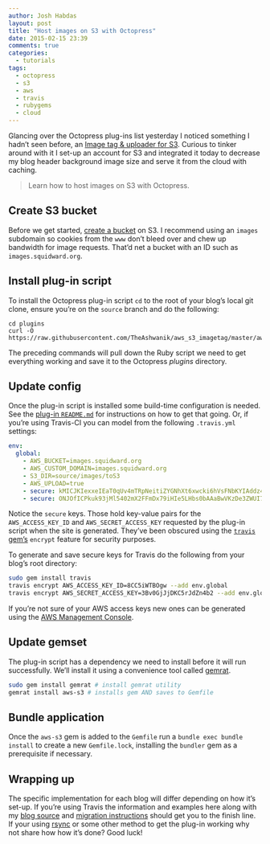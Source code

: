 ```yaml
---
author: Josh Habdas
layout: post
title: "Host images on S3 with Octopress"
date: 2015-02-15 23:39
comments: true
categories:
  - tutorials
tags:
  - octopress
  - s3
  - aws
  - travis
  - rubygems
  - cloud
---
```


Glancing over the Octopress plug-ins list yesterday I noticed something I hadn’t seen before, an [Image tag & uploader for S3](https://github.com/TheAshwanik/aws_s3_imagetag/). Curious to tinker around with it I set-up an account for S3 and integrated it today to decrease my blog header background image size and serve it from the cloud with caching.

> Learn how to host images on S3 with Octopress.

<!-- more -->

## Create S3 bucket

Before we get started, [create a bucket](http://docs.aws.amazon.com/AmazonS3/latest/gsg/CreatingABucket.html) on S3. I recommend using an `images` subdomain so cookies from the `www` don’t bleed over and chew up bandwidth for image requests. That’d net a bucket with an ID such as `images.squidward.org`.

## Install plug-in script

To install the Octopress plug-in script `cd` to the root of your blog’s local git clone, ensure you’re on the `source` branch and do the following:

```
cd plugins
curl -O https://raw.githubusercontent.com/TheAshwanik/aws_s3_imagetag/master/aws_s3_imagetag.rb
```

The preceding commands will pull down the Ruby script we need to get everything working and save it to the Octopress _plugins_ directory.

## Update config

Once the plug-in script is installed some build-time configuration is needed. See the [plug-in `README.md`](https://github.com/TheAshwanik/aws_s3_imagetag/blob/master/README.md) for instructions on how to get that going. Or, if you’re using Travis-CI you can model from the following `.travis.yml` settings:

``` yaml
env:
  global:
    - AWS_BUCKET=images.squidward.org
    - AWS_CUSTOM_DOMAIN=images.squidward.org
    - S3_DIR=source/images/toS3
    - AWS_UPLOAD=true
    - secure: kMICJKIexxeIEaT0qUv4mTRpNeitiZYGNhXt6xwcki6hVsFNbKYIAddz4SHYNQ5VatC1Uat3Bv0GjJjDKC5rJdZn4b2NBRwwWmIzo+BOy6ejvZxrUPBAkqVNWnDD0Ht/q72buJtc6YVVXEdIdw/8CC5iWTBOgwqtcoE7Wsm7EdE=
    - secure: ONJOfICPkuk93jMl5402mX2FFmDx79iHIe5LHbs0bAAaBwVKzDe3ZWUI7JgiS9V21EQ8d3FtRnajRSLD/HMiQexjJbrMReRkohasLp4aoppf0Bd21lJDvZgN8lSYkUguYQTVq8vnE7mqeYmo8sx/X0IcEkXeUWgcr+EMVmX5YIw=
```

Notice the `secure` keys. Those hold key-value pairs for the `AWS_ACCESS_KEY_ID` and `AWS_SECRET_ACCESS_KEY` requested by the plug-in script when the site is generated. They’ve been obscured using the [`travis` gem’s](https://rubygems.org/gems/travis) `encrypt` feature for security purposes.

To generate and save secure keys for Travis do the following from your blog’s root directory:

``` bash
sudo gem install travis
travis encrypt AWS_ACCESS_KEY_ID=8CC5iWTBOgw --add env.global
travis encrypt AWS_SECRET_ACCESS_KEY=3Bv0GjJjDKC5rJdZn4b2 --add env.global
```

If you’re not sure of your AWS access keys new ones can be generated using the [AWS Management Console](http://aws.amazon.com/console/).

## Update gemset

The plug-in script has a dependency we need to install before it will run successfully. We’ll install it using a convenience tool called [gemrat](https://github.com/DruRly/gemrat).

``` bash
sudo gem install gemrat # install gemrat utility
gemrat install aws-s3 # installs gem AND saves to Gemfile
```

## Bundle application

Once the `aws-s3` gem is added to the `Gemfile` run a `bundle exec bundle install` to create a new `Gemfile.lock`, installing the `bundler` gem as a prerequisite if necessary.

## Wrapping up

The specific implementation for each blog will differ depending on how it’s set-up. If you’re using Travis the information and examples here along with my [blog source](https://github.com/jhabdas/jhabdas.github.io/tree/source) and [migration instructions](/moved-two-sites-to-octopress/) should get you to the finish line. If your using [rsync](https://rsync.samba.org/) or some other method to get the plug-in working why not share how how it’s done? Good luck!
